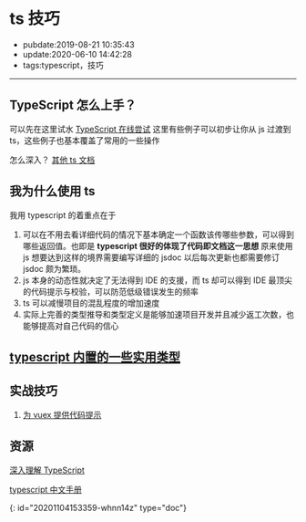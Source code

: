 # ts 技巧

- pubdate:2019-08-21 10:35:43
- update:2020-06-10 14:42:28
- tags:typescript，技巧

---

## TypeScript 怎么上手？

可以先在这里试水 [TypeScript 在线尝试](https://www.typescriptlang.org/v2/en/play) 这里有些例子可以初步让你从 js 过渡到 ts，这些例子也基本覆盖了常用的一些操作

怎么深入？ [其他 ts 文档](#资源)

## 我为什么使用 ts

我用 typescript 的着重点在于

1. 可以在不用去看详细代码的情况下基本确定一个函数该传哪些参数，可以得到哪些返回值。也即是 **typescript 很好的体现了代码即文档这一思想** 原来使用 js 想要达到这样的境界需要编写详细的 jsdoc 以后每次更新也都需要修订 jsdoc 颇为繁琐。
2. js 本身的动态性就决定了无法得到 IDE 的支援，而 ts 却可以得到 IDE 最顶尖的代码提示与校验，可以防范低级错误发生的频率
3. ts 可以减慢项目的混乱程度的增加速度
4. 实际上完善的类型推导和类型定义是能够加速项目开发并且减少返工次数，也能够提高对自己代码的信心

## [typescript 内置的一些实用类型](https://www.typescriptlang.org/docs/handbook/utility-types.html)

## 实战技巧

1. [为 vuex 提供代码提示](./typescript-vuex.md)

## 资源

[深入理解 TypeScript](https://jkchao.github.io/typescript-book-chinese/#why)

[typescript 中文手册](https://typescript.bootcss.com/interfaces.html)


{: id="20201104153359-whnn14z" type="doc"}
